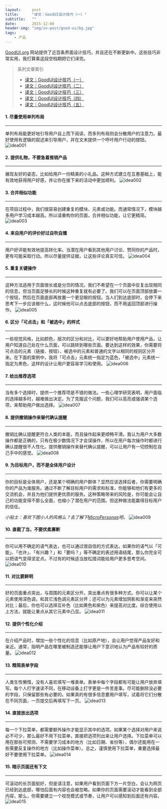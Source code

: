 ```yaml
---
layout:     post
title:      "译文｜GoodUI设计技巧（一）"
subtitle:   ""
date:       2015-12-08
header-img: "img/in-post/good-ui/bg.jpg"
tags:
    - 产品
---
```


[GoodUI.org](http://goodui.org/) 网站提供了近百条界面设计技巧，并且还在不断更新中。这些技巧非常实用，我打算乘这段空档期把它们译完。

>系列文章索引
>
>* [译文｜GoodUI设计技巧（一）](/2015/12/08/good-ui-1/)  
>* [译文｜GoodUI设计技巧（二）](/2015/12/10/good-ui-2/)
>* [译文｜GoodUI设计技巧（三）](/2015/12/11/good-ui-3/)
>* [译文｜GoodUI设计技巧（四）](/2015/12/14/good-ui-4/)
>* [译文｜GoodUI设计技巧（五）](/2015/12/16/good-ui-5/)

#### 1. 尽量使用单列布局
---
单列布局能更好地引导用户自上而下阅读，而多列布局则会分散用户的注意力。最好使用有逻辑的叙述来引导用户，并在文末提供一个呼吁用户行动的按钮。
![idea001](/img/in-post/good-ui/idea001.png)

#### 2. 提供礼物，不要急着推销产品
---
展现友好的姿态，比如给用户一份精美的小礼品。这种方式建立在互惠基础上，能有效地获得用户好感，并让你在接下来的活动中更加顺利。
![idea002](/img/in-post/good-ui/idea002.png)

#### 3. 合并相似功能
---
在项目过程中，我们很容易创建重复的模块、元素或功能。而通常情况下，模块越多用户学习成本越高。所以请重构你的页面，合并相似功能，让它更精简。
![idea003](/img/in-post/good-ui/idea003.png)

#### 4. 来自用户的评价好过自吹自擂
---
用户好评能有效地提高转化率。当潜在用户看到其他用户讨论、赞同你的产品时，更有可能采取行动。所以尽量提供证据，让这些评论真实可信。
![idea004](/img/in-post/good-ui/idea004.png)

#### 5. 重复关键操作
---
这种方法适用于页面很长或是分页的情况。我们不希望在一个页面中反复出现相同的信息，但当页面足够长的时候这种重复就有必要了。我们可以在页面顶部放置一个按钮，然后在页面底部再放置一个更显眼的按钮。当人们到达底部时，会停下来思考下一步应该做什么，这时候他可以点击底部的按钮，而不用返回顶部进行操作。
![idea005](/img/in-post/good-ui/idea005.png)

#### 6. 区分「可点击」和「被选中」的样式
---
一些视觉风格，比如颜色，层次的区分和对比，可以更好地帮助用户使用产品，让用户知道自己处在什么页面，可以跳转到哪些页面。要达到这样的效果，你需要将可点击的元素（链接、按钮）、被选中的元素和普通的文字以相同的规则区分开来。在下面的案例中，我将「可点击」元素统一指定为蓝色，「被选中」元素统一指定为黑色，这样的设计让用户更容易学习和使用。
![idea006](/img/in-post/good-ui/idea006.png)

#### 7. 给出推荐选项
---
当有多个选择时，提供一个推荐项是不错的做法。一些心理学研究表明，用户面临的选择越多时，越难做出决定。为了克服这个问题，我们可以高亮或强调某个选项，来帮助用户做出选择。
![idea007](/img/in-post/good-ui/idea007.png)

#### 8. 提供撤销操作来替代确认提醒
---
撤销比确认提醒更符合人类的本能，而且操作起来更顺畅平滑。我认为用户大多数操作都是正确的，只有在极少数情况下才会误操作，所以在用户每次操作时都进行确认提醒很不人性化。提供撤销操作来替代确认提醒，可以让用户有一切控制在自己手中的感觉。
![idea008](/img/in-post/good-ui/idea008.png)

#### 9. 为目标用户，而不是全体用户设计
---
你的目标是全体用户，还是某个明确的用户群体？显然应该选择后者，你需要明确你的产品为谁服务。通过不断了解目标用户的需求和标准，你能够和他们有更多的交流机会，并且为他们提供更优质的服务。这种策略带来的风险是，你可能会让自己的功能变得不那么全面，也缩小了潜在用户的范围。但这种做法能赢得目标用户的信任。

*小贴士：喜欢下图小人的风格么？去了解下[MicroPersonas](http://www.linowski.ca/micropersonas.php)吧。*
![idea009](/img/in-post/good-ui/idea009.png)

#### 10. 直截了当，不要优柔寡断
---
你可以用不确定的语气表达，也可以通过很自信的方式表达。如果你的语气以「可能」、「也许」、「有兴趣？」和「要吗？」等不确定的表述用语结尾，那么你完全可以把语气变得坚定点。不过有的时候适当放松措词能给用户更多思考空间。
![idea010](/img/in-post/good-ui/idea010.png)

#### 11. 对比要鲜明
---
好的页面重点突出，与周围的元素区分开。突出重点有很多种方式。你可以让某个元素使用深色调，和其它浅色调元素区分开；还可以为元素增加阴影和渐变来突然对比；最后，你也可以选择互补色（比如黄色和紫色）来提高对比度。综合使用以上方法，就能让重点从其它元素中凸显。
![idea011](/img/in-post/good-ui/idea011.png)

#### 12. 提供个性化介绍
---
在介绍产品时，增加一些个性化的信息（比如原产地），会让用户觉得产品友好和亲近。通常，指明产品在哪里被制造还能够让用户下意识地认为产品有较好的质量。
![idea012](/img/in-post/good-ui/idea012.png)

#### 13. 精简表单字段
---
人类生性懒惰，没有人喜欢填写一堆表单。表单中每个字段都有可能让用户放弃填写。每个人打字速读不同，在移动设备上打字更是一件苦差事。尽可能删除没必要的字段，只保留那些有必要的。如果真的有很多信息要用户填写，试着将它们分散在不同页面，一页提交后再填写下一页。
![idea013](/img/in-post/good-ui/idea013.png)

#### 14. 直接放出选项
---
每一个下拉菜单，都需要额外操作才能显示其中的选项。如果某个选择对用户来说必不可少，那么最好不用下拉菜单，直接把选项列出来让用户选择。下拉菜单可以用在那些可预测、不需要学习成本的地方（比如日期、省份等），偶尔还能用在一些需要反复操作的地方（比如操作菜单）。总之，谨慎使用下拉菜单，重要选择最好不要使用下拉菜单。
![idea014](/img/in-post/good-ui/idea014.png)

#### 15. 暗示页面还有下文
---
可滚动的长页面挺好，但是请注意，如果用户看到页面下方一片空白，会认为网页已经到达底部，哪怕后面有内容也会被忽略。如果你的页面需要滚动才能看到全部内容，那么，你需要建立一个视觉模式或节奏，让用户可以感知到后面还有内容。
![idea015](/img/in-post/good-ui/idea015.png)